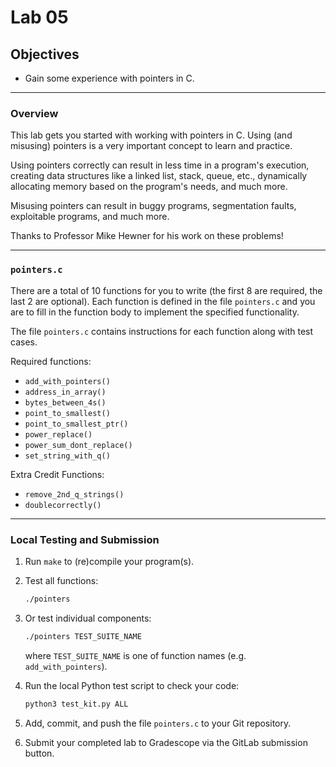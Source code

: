 # Lab 05

## Objectives

- Gain some experience with pointers in C.

---

### Overview

This lab gets you started with working with pointers in C. Using (and misusing)
pointers is a very important concept to learn and practice. 

Using pointers correctly can result in less time in a program's execution,
creating data structures like a linked list, stack, queue, etc., dynamically
allocating memory based on the program's needs, and much more. 

Misusing pointers can result in buggy programs, segmentation faults, exploitable
programs, and much more.

Thanks to Professor Mike Hewner for his work on these problems!

---

### `pointers.c`

There are a total of 10 functions for you to write (the first 8 are required,
the last 2 are optional). Each function is defined in the file `pointers.c` and
you are to fill in the function body to implement the specified functionality.

The file `pointers.c` contains instructions for each function along with test cases.

Required functions:
* `add_with_pointers()`
* `address_in_array()`
* `bytes_between_4s()`
* `point_to_smallest()`
* `point_to_smallest_ptr()`
* `power_replace()`
* `power_sum_dont_replace()`
* `set_string_with_q()`

Extra Credit Functions:
* `remove_2nd_q_strings()`
* `doublecorrectly()`

---

### Local Testing and Submission

1. Run `make` to (re)compile your program(s).

2. Test all functions:

   ```bash
   ./pointers
   ```

3. Or test individual components:

   ```bash
   ./pointers TEST_SUITE_NAME
   ```

   where `TEST_SUITE_NAME` is one of function names (e.g. `add_with_pointers`).

4. Run the local Python test script to check your code:

   ```bash
   python3 test_kit.py ALL
   ```

5. Add, commit, and push the file `pointers.c` to your Git repository.

6. Submit your completed lab to Gradescope via the GitLab submission button.
